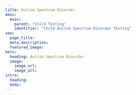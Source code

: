 ```yaml
---
title: Autism Spectrum Disorder
menu:
  main:
    parent: "Child Testing"
    identifier: "Child Autism Spectrum Disorder Testing"
seo:
  page_title:
  meta_description:
  featured_image:
hero:
  heading: Autism Spectrum Disorder
  image:
    image_url:
    image_alt:
intro:
  heading:
  body:
---
```

